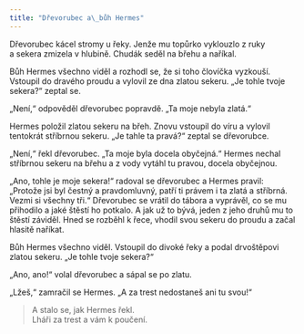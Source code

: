 ```yaml
---
title: "Dřevorubec a\_bůh Hermes"
---
```


  

Dřevorubec kácel stromy u řeky. Jenže mu topůrko vyklouzlo z ruky a sekera zmizela v hlubině. Chudák seděl na břehu a naříkal.

Bůh Hermes všechno viděl a rozhodl se, že si toho človíčka vyzkouší. Vstoupil do dravého proudu a vylovil ze dna zlatou sekeru. „Je tohle tvoje sekera?“ zeptal se.

„Není,“ odpověděl dřevorubec popravdě. „Ta moje nebyla zlatá.“

Hermes položil zlatou sekeru na břeh. Znovu vstoupil do víru a vylovil tentokrát stříbrnou sekeru. „Je tahle ta pravá?“ zeptal se dřevorubce.

„Není,“ řekl dřevorubec. „Ta moje byla docela obyčejná.“ Hermes nechal stříbrnou sekeru na břehu a z vody vytáhl tu pravou, docela obyčejnou.

„Ano, tohle je moje sekera!“ radoval se dřevorubec a Hermes pravil: „Protože jsi byl čestný a pravdomluvný, patří ti právem i ta zlatá a stříbrná. Vezmi si všechny tři.“ Dřevorubec se vrátil do tábora a vyprávěl, co se mu přihodilo a jaké štěstí ho potkalo. A jak už to bývá, jeden z jeho druhů mu to štěstí záviděl. Hned se rozběhl k řece, vhodil svou sekeru do proudu a začal hlasitě naříkat.

Bůh Hermes všechno viděl. Vstoupil do divoké řeky a podal drvoštěpovi zlatou sekeru. „Je tohle tvoje sekera?“

„Ano, ano!“ volal dřevorubec a sápal se po zlatu.

„Lžeš,“ zamračil se Hermes. „A za trest nedostaneš ani tu svou!“

> A stalo se, jak Hermes řekl.  
> Lháři za trest a vám k poučení.
